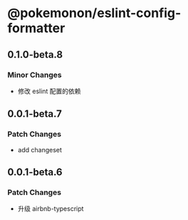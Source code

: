 # @pokemonon/eslint-config-formatter

## 0.1.0-beta.8

### Minor Changes

- 修改 eslint 配置的依赖

## 0.0.1-beta.7

### Patch Changes

- add changeset

## 0.0.1-beta.6

### Patch Changes

- 升级 airbnb-typescript
